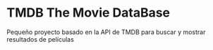 # TMDB The Movie DataBase

Pequeño proyecto basado en la API de TMDB para buscar y mostrar resultados de películas
